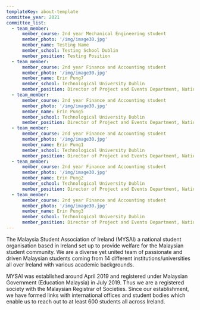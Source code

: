 ```yaml
---
templateKey: about-template
committee_year: 2021
committee_list:
  - team_member:
      member_course: 2nd year Mechanical Engineering student
      member_photo: '/img/image30.jpg'
      member_name: Testing Name
      member_school: Testing School Dublin
      member_position: Testing Position
  - team_member:
      member_course: 2nd year Finance and Accounting student
      member_photo: '/img/image30.jpg'
      member_name: Erin Pung7
      member_school: Technological University Dublin
      member_position: Director of Project and Events Department, National Treasurer
  - team_member:
      member_course: 2nd year Finance and Accounting student
      member_photo: '/img/image30.jpg'
      member_name: Erin Pung5
      member_school: Technological University Dublin
      member_position: Director of Project and Events Department, National Treasurer
  - team_member:
      member_course: 2nd year Finance and Accounting student
      member_photo: '/img/image30.jpg'
      member_name: Erin Pung1
      member_school: Technological University Dublin
      member_position: Director of Project and Events Department, National Treasurer
  - team_member:
      member_course: 2nd year Finance and Accounting student
      member_photo: '/img/image30.jpg'
      member_name: Erin Pung2
      member_school: Technological University Dublin
      member_position: Director of Project and Events Department, National Treasurer
  - team_member:
      member_course: 2nd year Finance and Accounting student
      member_photo: '/img/image30.jpg'
      member_name: Erin Pung3
      member_school: Technological University Dublin
      member_position: Director of Project and Events Department, National Treasurer
---
```


The Malaysia Student Association of Ireland (MYSAI) a national student organisation based in Ireland set up to provide welfare for the Malaysian student community. We are a diverse yet united team of passionate and driven Malaysian students coming from 14 different institutions/universities all over Ireland with various academic backgrounds.

MYSAI was established around April 2019 and registered under Malaysian Government (Education Malaysia) in July 2019. Thus we are a registered society with the Malaysian Registrar of Societies. Since our establishment, we have formed links with international offices and student bodies which enable us to reach out to at least 600 students all across Ireland.
